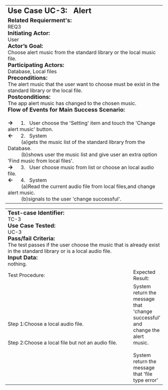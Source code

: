 <table>
    <tr>
        <td><font size=5><b>Use Case UC-3:&nbsp;&nbsp;&nbsp;Alert</b></font>
        </td>
	</tr>
	<tr>
        <td>
            <font size=4>
                <b>
                    Related Requierment's:
                </b>
            </font>
            <br>
            REQ3
            <br>
            <font size=4>
                <b>
                    Initiating Actor:
                </b>
            </font>
            <br>
            User
            <br>
            <font size=4>
                <b>
                    Actor’s Goal:
                </b>
            </font>
            <br>
            Choose alert music from the standard library or the local music file.
            <br>
            <font size=4>
                <b>
                    Participating Actors:
                </b>
            </font>
            <br>
            Database, Local files
            <br>
            <font size=4>
                <b>
                    Preconditions:
                </b>
            </font>
            <br>
            The alert music that the user want to choose must be exist in the standard library or the local file.
            <br>
            <font size=4>
                <b>
                    Postconditions:
                </b>
            </font>
            <br>
            The app alert music has changed to the chosen music.
            <br>
            <font size=4>
                <b>
                    Flow of Events for Main Success Scenario:
            <br>
            <br>
                    →&nbsp;&nbsp;&nbsp;&nbsp;
                </b>
            </font>
            1.&nbsp;&nbsp; User choose the 'Setting' item and touch the 'Change alert music' button.
            <br>
            <font size=4>
                <b>
            ←&nbsp;&nbsp;&nbsp;&nbsp;
                </b>
            </font>
            2.&nbsp;&nbsp; System
            <br>
            &nbsp;&nbsp;&nbsp;&nbsp;&nbsp;&nbsp;&nbsp;&nbsp;&nbsp;&nbsp;(a)gets the music list of the standard library from the Database.
            <br>
            &nbsp;&nbsp;&nbsp;&nbsp;&nbsp;&nbsp;&nbsp;&nbsp;&nbsp;&nbsp;(b)shows user the music list and give user an extra option 'Find music from local files'.
            <br>
            <font size=4>
                <b>
            →&nbsp;&nbsp;&nbsp;&nbsp;
                </b>
            </font>
            3.&nbsp;&nbsp; User choose music from list or choose an local audio file.
            <br>
            <font size=4>
                <b>
            ←&nbsp;&nbsp;&nbsp;&nbsp;
                </b>
            </font>
            4.&nbsp;&nbsp; System
            <br>
            &nbsp;&nbsp;&nbsp;&nbsp;&nbsp;&nbsp;&nbsp;&nbsp;&nbsp;&nbsp;(a)Read the current audio file from local files,and change alert music.
            <br>
            &nbsp;&nbsp;&nbsp;&nbsp;&nbsp;&nbsp;&nbsp;&nbsp;&nbsp;&nbsp;(b)signals to the user 'change successful'. 
        </td>
    </tr>
</table>






<table>
    <tr>
        <td colspan=2>
            <font size=4>
                <b>
                    Test-case Identifier:
                </b>
            </font>
            <br>
            TC-3
            <br>
            <font size=4>
                <b>
                Use Case Tested:
                </b>
            </font>
            <br>
            UC-3
            <br>
            <font size=4>
                <b>
                Pass/fail Criteria:
                </b>
            </font>
            <br>
            The test passes if the user choose the music that is already exist in the standard library or is a local audio file.
            <br>
            <font size=4>
                <b>
            Input Data:
                </b>
            </font>
            <br>
            nothing.
            <br>
        </td>
	</tr>
    <font size=4>
        <b>
            <tr>
                <td width=550>
                    Test Procedure:
                </td>
                <td>
                    Expected Result:
                </td>
            </tr>
        </b>
    </font>
    <tr>
    	<td>
            Step 1:Choose 
            a local audio file.
            <br>
            <br>
            <br>
            Step 2:Choose a local file but not an audio file.
        </td>
        <td>
            System return the message that 'change successful' and change the alert music.
            <br>
            <br>
            System return the message that 'file type error'
        </td>
    </tr>
</table>












































































